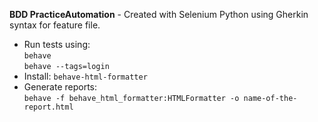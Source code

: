 **BDD PracticeAutomation** - Created with Selenium Python using Gherkin syntax for feature file.

* Run tests using:\
`behave`\
`behave --tags=login`
* Install:
`behave-html-formatter`
* Generate reports:\
`behave -f behave_html_formatter:HTMLFormatter -o name-of-the-report.html`
